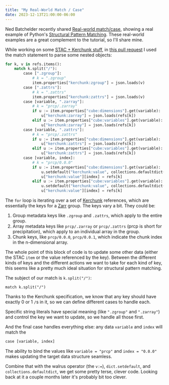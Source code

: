 ```yaml
---
title: "My Real-World Match / Case"
date: 2023-12-13T21:00:00-06:00
---
```


Ned Batchelder recently shared [Real-world match/case](https://nedbatchelder.com/blog/202312/realworld_matchcase.html), showing a real example of Python's [Structural Pattern Matching](https://peps.python.org/pep-0636/). These real-world examples are a great complement to the tutorial, so I'll share mine.

While working on some [STAC + Kerchunk stuff](../stac-updates), in [this pull request](https://github.com/stac-utils/xstac/pull/38) I used the match statement to parse some nested objects:

```python
for k, v in refs.items():
    match k.split("/"):
        case [".zgroup"]:
            # k = ".zgroup"
            item.properties["kerchunk:zgroup"] = json.loads(v)
        case [".zattrs"]:
            # k = ".zattrs"
            item.properties["kerchunk:zattrs"] = json.loads(v)
        case [variable, ".zarray"]:
            # k = "prcp/.zarray"
            if u := item.properties["cube:dimensions"].get(variable):
                u["kerchunk:zarray"] = json.loads(refs[k])
            elif u := item.properties["cube:variables"].get(variable):
                u["kerchunk:zarray"] = json.loads(refs[k])
        case [variable, ".zattrs"]:
            # k = "prcp/.zattrs"
            if u := item.properties["cube:dimensions"].get(variable):
                u["kerchunk:zattrs"] = json.loads(refs[k])
            elif u := item.properties["cube:variables"].get(variable):
                u["kerchunk:zattrs"] = json.loads(refs[k])
        case [variable, index]:
            # k = "prcp/0.0.0"
            if u := item.properties["cube:dimensions"].get(variable):
                u.setdefault("kerchunk:value", collections.defaultdict(dict))
                u["kerchunk:value"][index] = refs[k]
            elif u := item.properties["cube:variables"].get(variable):
                u.setdefault("kerchunk:value", collections.defaultdict(dict))
                u["kerchunk:value"][index] = refs[k]
```

The `for` loop is iterating over a set of [Kerchunk](https://fsspec.github.io/kerchunk) references, which are essentially the keys for a [Zarr](https://zarr.readthedocs.io/en/stable/spec/v2.html) group. The keys vary a bit. They could be:

1. Group metadata keys like `.zgroup` and `.zattrs`, which apply to the entire group.
2. Array metadata keys like `prcp/.zarray` or `prcp/.zattrs` (prcp is short for precipitation), which apply to an individual array in the group.
3. Chunk keys, like `prcp/0.0.0`, `prcp/0.0.1`, which indicate the chunk index in the n-dimensional array.

The whole point of this block of code is to update some other data (either the STAC `item` or the value referenced by the key). Between the different kinds of keys and the different actions we want to take for each kind of key, this seems like a pretty much ideal situation for structural pattern matching.

The subject of our match is `k.split("/")`:

```
match k.split("/")
```

Thanks to the Kerchunk specification, we know that any key should have exactly 0 or 1 `/`s in it, so we can define different cases to handle each.

Specific string literals have special meaning (like `".zgroup"` and `".zarray"`) and control the key we want to update, so we handle all those first.

And the final case handles everything else: any data `variable` and `index` will match the 

```python
case [variable, index]
```

The ability to bind the values like `variable = "prcp"` and `index = "0.0.0"` makes updating the target data structure seamless.

Combine that with the walrus operator (the `v:=`), `dict.setdefault`, and `collections.defaultdict`, we get some pretty terse, clever code. Looking back at it a couple months later it's probably bit too clever.
